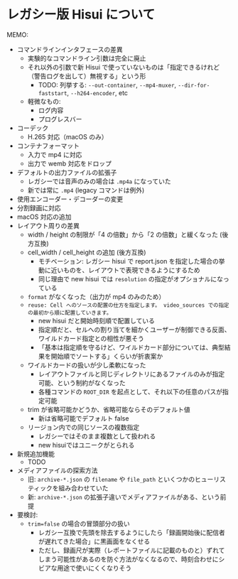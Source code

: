 # レガシー版 Hisui について

MEMO:
- コマンドラインインタフェースの差異
  - 実験的なコマンドライン引数は完全に廃止
  - それ以外の引数で新 Hisui で使っていないものは「指定できるけれど（警告ログを出して）無視する」という形
    - TODO: 列挙する: `--out-container`, `--mp4-muxer`, `--dir-for-faststart`, `--h264-encoder`, etc
  - 軽微なもの:
    - ログ内容
    - プログレスバー
- コーデック
  - H.265 対応（macOS のみ）
- コンテナフォーマット
  - 入力で mp4 に対応
  - 出力で wemb 対応をドロップ
- デフォルトの出力ファイルの拡張子
  - レガシーでは音声のみの場合は `.mp4a` になっていた
  - 新では常に `.mp4` (legacy コマンドは例外)
- 使用エンコーダー・デコーダーの変更
- 分割録画に対応
- macOS 対応の追加
- レイアウト周りの差異
  - width / height の制限が「4 の倍数」から「2 の倍数」と緩くなった (後方互換)
  - cell_width / cell_height の追加 (後方互換)
    - モチベーション: レガシー hisui で report.json を指定した場合の挙動に近いものを、レイアウトで表現できるようにするため
    - 同じ理由で new hisui では `resolution` の指定がオプショナルになっている
  - `format` がなくなった（出力が mp4 のみのため）
  - `reuse: Cell へのソースの配置の仕方を指定します。 video_sources での指定の最初から順に配置していきます。`
    - new hisui だと開始時刻順で配置している
    - 指定順だと、セルへの割り当てを細かくユーザーが制御できる反面、ワイルドカード指定との相性が悪そう
    - 「基本は指定順を守るけど、ワイルドカード部分については、典型結果を開始順でソートする」くらいが折衷案か
  - ワイルドカードの扱いが少し柔軟になった
    - レイアウトファイルと同じディレクトリにあるファイルのみが指定可能、という制約がなくなった
    - 各種コマンドの `ROOT_DIR` を起点として、それ以下の任意のパスが指定可能
  - trim が省略可能かどうか、省略可能ならそのデフォルト値
    - 新は省略可能でデフォルト false
  - リージョン内での同じソースの複数指定
    - レガシーではそのまま複数として扱われる
    - new hisuiではユニークがとられる
- 新規追加機能
  - TODO
- メディアファイルの探索方法
  - 旧: `archive-*.json` の `filename` や `file_path` といくつかのヒューリスティックを組み合わせていた
  - 新: `archive-*.json` の拡張子違いでメディアファイルがある、という前提
- 要検討:
  - `trim=false` の場合の冒頭部分の扱い
    - レガシー互換で先頭を除去するようにしたら「録画開始後に配信者が遅れてきた場合」に黒画面をなくせる
    - ただし、録画尺が実際（レポートファイルに記載のものと）ずれてしまう可能性があるのを防ぐ方法がなくなるので、時刻合わせにシビアな用途で使いにくくなりそう

